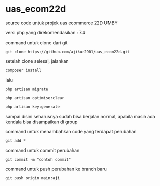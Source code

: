 # uas_ecom22d
source code untuk projek uas ecommerce 22D UMBY

versi php yang direkomendasikan : 7.4

command untuk clone dari git

``git clone https://github.com/ajikur2901/uas_ecom22d.git``

setelah clone selesai, jalankan

``composer install``

lalu 

``php artisan migrate``

``php artisan optimise:clear``

``php artisan key:generate``

sampai disini seharusnya sudah bisa berjalan normal, apabila masih ada kendala bisa disampaikan di group

command untuk menambahkan code yang terdapat perubahan

``git add *``

command untuk commit perubahan

``git commit -m "contoh commit"``

command untuk push perubahan ke branch baru

``git push origin main:aji``
